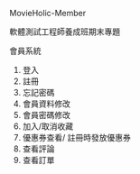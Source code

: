 MovieHolic-Member

軟體測試工程師養成班期末專題

會員系統
1. 登入
2. 註冊
3. 忘記密碼
4. 會員資料修改
5. 會員密碼修改
6. 加入/取消收藏
7. 優惠券查看/ 註冊時發放優惠券
8. 查看評論
9. 查看訂單
